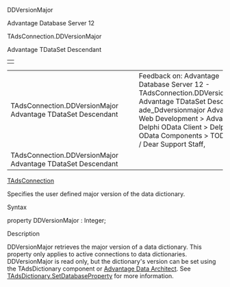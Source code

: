 DDVersionMajor




Advantage Database Server 12  

TAdsConnection.DDVersionMajor

Advantage TDataSet Descendant

|  |
| --- |
|  |

|  |  |  |  |  |
| --- | --- | --- | --- | --- |
| TAdsConnection.DDVersionMajor  Advantage TDataSet Descendant |  |  | Feedback on: Advantage Database Server 12 - TAdsConnection.DDVersionMajor Advantage TDataSet Descendant ade\_Ddversionmajor Advantage Web Development > Advantage Delphi OData Client > Delphi OData Components > TODataSet / Dear Support Staff, |  |
| TAdsConnection.DDVersionMajor  Advantage TDataSet Descendant |  |  |  |  |

[TAdsConnection](ade_tadsconnection_7.htm)

Specifies the user defined major version of the data dictionary.

Syntax

property DDVersionMajor : Integer;

Description

DDVersionMajor retrieves the major version of a data dictionary. This property only applies to active connections to data dictionaries. DDVersionMajor is read only, but the dictionary's version can be set using the TAdsDictionary component or [Advantage Data Architect](ade_advantage_data_architect.htm). See [TAdsDictionary.SetDatabaseProperty](ade_setdatabaseproperty.htm) for more information.